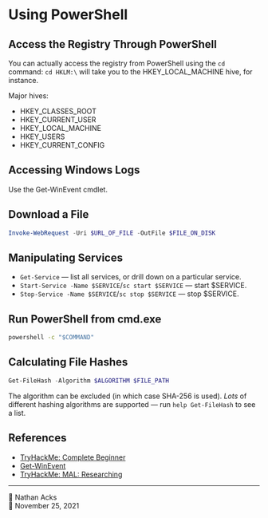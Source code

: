 # Using PowerShell

## Access the Registry Through PowerShell

You can actually access the registry from PowerShell using the `cd` command: `cd HKLM:\` will take you to the HKEY_LOCAL_MACHINE hive, for instance.

Major hives:

* HKEY_CLASSES_ROOT
* HKEY_CURRENT_USER
* HKEY_LOCAL_MACHINE
* HKEY_USERS
* HKEY_CURRENT_CONFIG

## Accessing Windows Logs

Use the Get-WinEvent cmdlet.

## Download a File

```powershell
Invoke-WebRequest -Uri $URL_OF_FILE -OutFile $FILE_ON_DISK
```

## Manipulating Services

* `Get-Service` — list all services, or drill down on a particular service.
* `Start-Service -Name $SERVICE`/`sc start $SERVICE` — start $SERVICE.
* `Stop-Service -Name $SERVICE`/`sc stop $SERVICE` — stop $SERVICE.

## Run PowerShell from cmd.exe

```bat
powershell -c "$COMMAND"
```

## Calculating File Hashes

```powershell
Get-FileHash -Algorithm $ALGORITHM $FILE_PATH
```

The algorithm can be excluded (in which case SHA-256 is used). *Lots* of different hashing algorithms are supported — run `help Get-FileHash` to see a list.

## References

* [TryHackMe: Complete Beginner](tryhackme-complete-beginner.md)
* [Get-WinEvent](get-winevent.md)
* [TryHackMe: MAL: Researching](tryhackme-mal-researching.md)

- - - -

<span aria-hidden="true">👤</span> Nathan Acks  
<span aria-hidden="true">📅</span> November 25, 2021
